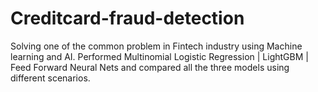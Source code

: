 # Creditcard-fraud-detection
Solving one of the common problem in Fintech industry using Machine learning and AI. Performed Multinomial Logistic Regression | LightGBM | Feed Forward Neural Nets and compared all the three models using different scenarios.
